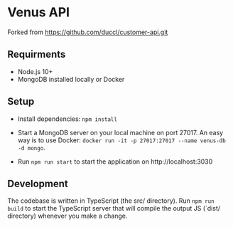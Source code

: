 # Venus API

Forked from	https://github.com/duccl/customer-api.git

## Requirments
- Node.js 10+
- MongoDB installed locally or Docker

## Setup
- Install dependencies: `npm install`

- Start a MongoDB server on your local machine on port 27017. An easy way is to use Docker: `docker run -it -p 27017:27017 --name venus-db -d mongo`.

- Run `npm run start` to start the application on http://localhost:3030

## Development
The codebase is written in TypeScript (the src/ directory). Run `npm run build` to start the TypeScript server that will compile the output JS (`dist/ directory) whenever you make a change.